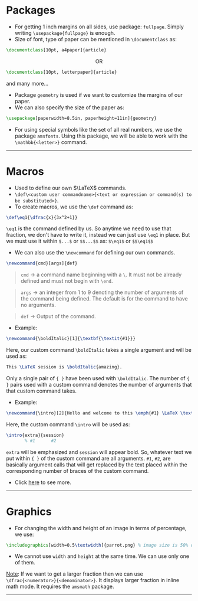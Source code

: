 # Packages
* For getting 1 inch margins on all sides, use package: `fullpage`. Simply writing `\usepackage{fullpage}` is enough.
* Size of font, type of paper can be mentioned in `\documentclass` as:
```tex
\documentclass[10pt, a4paper]{article}
```

<p align="center">
OR
</p>

```tex
\documentclass[10pt, letterpaper]{article}
```
and many more...

* Package `geometry` is used if we want to customize the margins of our paper.
* We can also specify the size of the paper as:

```tex
\usepackage[paperwidth=8.5in, paperheight=11in]{geometry}
```
* For using special symbols like the set of all real numbers, we use the package `amsfonts`. Using this package, we will be able to work with the `\mathbb{<letter>}` command.

---

# Macros
* Used to define our own $\LaTeX$ commands.
* `\def\<custom user commandname>{<text or expression or command(s) to be substituted>}`.
* To create macros, we use the `\def` command as:
```tex
\def\eq1{\dfrac{x}{3x^2+1}}
```
`\eq1` is the command defined by us. So anytime we need to use that fraction, we don't have to write it, instead we can just use `\eq1` in place. But we must use it within `$...$` or `$$...$$` as: `$\eq1$` or `$$\eq1$$`

* We can also use the `\newcommand` for defining our own commands.
```tex
\newcommand{cmd}[args]{def}
```
> `cmd` &rarr; a command name beginning with a `\`. It must not be already defined and must not begin with `\end`.

> `args` &rarr; an integer from 1 to 9 denoting the number of arguments of the command being defined. The default is for the command to have no arguments.

> `def` &rarr; Output of the command.

* Example:
```tex
\newcommand{\boldItalic}[1]{\textbf{\textit{#1}}}
```
Here, our custom command `\boldItalic` takes a single argument and will be used as:
```tex
This \LaTeX session is \boldItalic{amazing}.
```
Only a single pair of `{ }` have been used with `\boldItalic`. The number of `{ }` pairs used with a custom command denotes the number of arguments that that custom command takes.
* Example:
```tex
\newcommand{\intro}[2]{Hello and welcome to this \emph{#1} \LaTeX \textbf{#2}}
```
Here, the custom command `\intro` will be used as:
```tex
\intro{extra}{session}
       % #1      #2
```
`extra` will be emphasized and `session` will appear bold. So, whatever text we put within `{ }` of the custom command are all arguments. `#1`, `#2`, are basically argument calls that will get replaced by the text placed within the corresponding number of braces of the custom command.
* Click [here](https://waterprogramming.wordpress.com/2021/10/05/make-latex-easier-with-custom-commands/) to see more.

---

# Graphics

* For changing the width and height of an image in terms of percentage, we use:
```tex
\includegraphics[width=0.5\textwidth]{parrot.png} % image size is 50% of textwidth
```
* We cannot use `width` and `height` at the same time. We can use only one of them.

<ins>Note</ins>: If we want to get a larger fraction then we can use `\dfrac{<numerator>}{<denominator>}`. It displays larger fraction in inline math mode. It requires the `amsmath` package.


---
